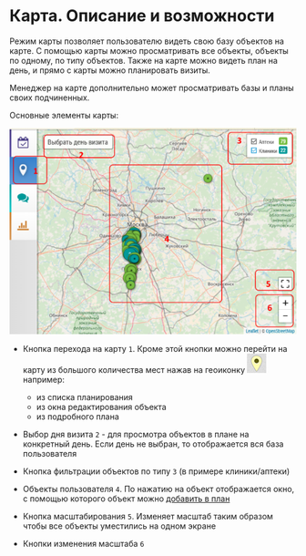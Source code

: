 # Карта. Описание и возможности

Режим карты позволяет пользователю видеть свою базу объектов на карте.
С помощью карты можно просматривать все объекты, объекты по одному, по типу объектов.
Также на карте можно видеть план на день, и прямо с карты можно планировать визиты.
 
Менеджер на карте дополнительно может просматривать базы и планы своих подчиненных.
 
 
Основные элементы карты:

![](../images/map.png)

- Кнопка перехода на карту `1`. 
Кроме этой кнопки можно перейти на карту из большого количества мест нажав на геоиконку ![](../images/map-icon-marker.png) например:

  - из списка планирования
  - из окна редактирования объекта
  - из подробного плана

- Выбор дня визита `2` - для просмотра объектов в плане на конкретный день. Если день не выбран, то отображается вся база пользователя
- Кнопка фильтрации объектов по типу `3` (в примере клиники/аптеки)
- Объекты пользователя `4`. По нажатию на объект отображается окно, с помощью которого объект можно [добавить в план](map-planning.html)
- Кнопка масштабирования `5`. Изменяет масштаб таким образом чтобы все объекты уместились на одном экране
- Кнопки изменения масштаба `6`
